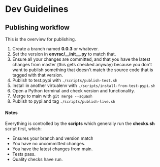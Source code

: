 # Dev Guidelines

## Publishing workflow

This is the overview for publishing.

1. Create a branch named **0.0.3** or whatever.
2. Set the version in **envrac/\_\_init\_\_.py** to match that.
3. Ensure all your changes are committed, and that you have the latest changes from master (this gets checked anyway) because you don't want to publish something that doesn't match the source code that is tagged with that version.
4. Publish to test.pypi with `./scripts/publish-test.sh`
5. Install in another virtualenv with `./scripts/install-from-test-pypi.sh`
6. Open a Python terminal and check version and functionality.
7. Merge to main with `git merge --squash`
8. Publish to pypi and tag `./scripts/publish-live.sh`

#### Notes

Everything is controlled by the **scripts** which generally run the **checks.sh** script first, which:

* Ensures your branch and version match
* You have no uncommitted changes.
* You have the latest changes from main.
* Tests pass.
* Quality checks have run.

